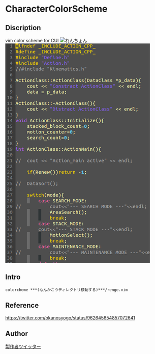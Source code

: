 # CharacterColorScheme
## Discription
vim color scheme for CUI
![れんちょん](https://blog-001.west.edge.storage-yahoo.jp/res/blog-8d-e6/saranndonn/folder/1872393/15/68450915/img_0_m?1441724531)
![UI](https://github.com/OkanoShogo0903/CharacterColorScheme/blob/master/renge.png "イメージ画像")

## Intro
~~~
colorcheme ***(なんかこうディレクトリ移動する)***/renge.vim
~~~

## Reference
https://twitter.com/okanosyogo/status/962645654857072641

## Author
[製作者ツイッター](https://twitter.com/okanosyogo)
